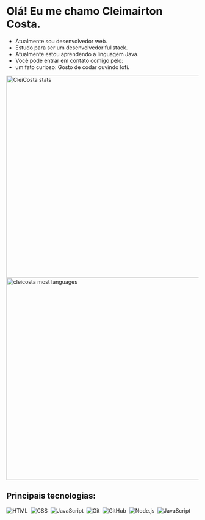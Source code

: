 
 # Olá! Eu me chamo Cleimairton Costa.

- Atualmente sou desenvolvedor web.
- Estudo para ser um desenvolvedor fullstack.
- Atualmente estou aprendendo a linguagem Java.
- Você pode entrar em contato comigo pelo:
- um fato curioso: Gosto de codar ouvindo lofi.

<p aling="">
<img width="530em" src="https://github-readme-stats.vercel.app/api?username=cleicosta&show_icons=true&theme=vision-friendly-dark" alt="CleiCosta stats"/>
<img width="530em" src="https://github-readme-stats.vercel.app/api/top-langs/?username=cleicosta&layout=compact&theme=vision-friendly-dark" alt="cleicosta most languages"/>
</p>

## Principais tecnologias:

![HTML](https://img.shields.io/badge/-HTML-05122A?style=flat&logo=HTML5)&nbsp;
![CSS](https://img.shields.io/badge/-CSS-05122A?style=flat&logo=CSS3&logoColor=1572B6)&nbsp;
![JavaScript](https://img.shields.io/badge/-JavaScript-05122A?style=flat&logo=javascript)&nbsp;
![Git](https://img.shields.io/badge/-Git-05122A?style=flat&logo=git)&nbsp;
![GitHub](https://img.shields.io/badge/-GitHub-05122A?style=flat&logo=github)&nbsp;
![Node.js](https://img.shields.io/badge/-Node.js-05122A?style=flat&logo=node.js)&nbsp;
![JavaScript](https://img.shields.io/badge/-Java-05122A?style=flat&logo=java)&nbsp;
